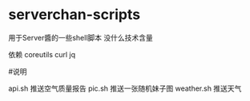 # serverchan-scripts
用于Server醬的一些shell脚本 没什么技术含量

依赖 coreutils curl jq

#说明

api.sh 推送空气质量报告
pic.sh 推送一张随机妹子图
weather.sh 推送天气
